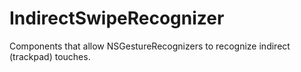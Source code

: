 # IndirectSwipeRecognizer
Components that allow NSGestureRecognizers to recognize indirect (trackpad) touches.
